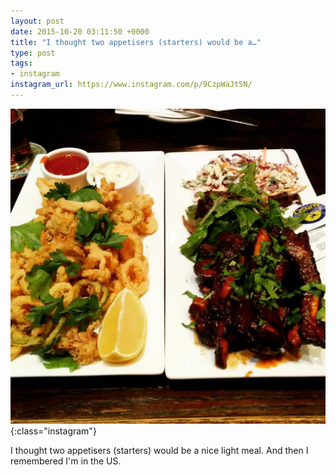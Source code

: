 ```yaml
---
layout: post
date: 2015-10-20 03:11:50 +0000
title: "I thought two appetisers (starters) would be a…"
type: post
tags:
- instagram
instagram_url: https://www.instagram.com/p/9CzpWaJt5N/
---
```


![Instagram - 9CzpWaJt5N](/img/9CzpWaJt5N.jpg){:class="instagram"}

I thought two appetisers (starters) would be a nice light meal. And then I remembered I'm in the US.
